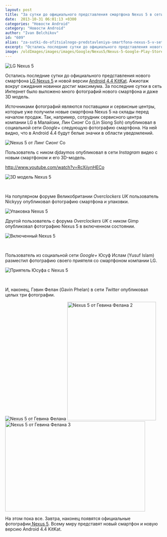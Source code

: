 ```yaml
---
layout: post
title: "За сутки до официального представления смартфона Nexus 5 в сети появилось много фотографий новинки и 3D модель"
date:  2013-10-31 06:01:13 +0300
categories: "Новости Android"
category: "Новости Android"
author: "Ivan Belchikov"
id: "609"
alias: "za-sutki-do-ofitsialnogo-predstavleniya-smartfona-nexus-5-v-seti-poyavilos-mnogo-fotografij-novinki-i-3d-model"
excerpt: "Остались последние сутки до официального представления нового смартфона LG Nexus 5 и новой версии Android 4.4 KitKat. Ажиотаж вокруг ожидания новинки достиг максимума. За последние сутки в сеть Интернет было выложено много фотографий нового смартфона и даже 3D модель."
image: /oldImages/images/images/Google/Nexus5/Nexus-5-Google-Play-Store.jpg
---
```

<img src="/oldImages/images/images/Google/Nexus5/Nexus-5-Google-Play-Store.jpg" alt="LG Nexus 5" />

Остались последние сутки до официального представления нового смартфона <a href="index.php?option=com_content&amp;view=article&amp;id=586&amp;catid=8&amp;Itemid=102">LG Nexus 5</a> и новой версии <a href="index.php?option=com_content&amp;view=article&amp;id=547&amp;catid=8&amp;Itemid=102">Android 4.4 KitKat</a>. Ажиотаж вокруг ожидания новинки достиг максимума. За последние сутки в сеть Интернет было выложено много фотографий нового смартфона и даже 3D модель.


Источниками фотографий являются поставщики и сервисные центры, которые уже получили новые смартфона Nexus 5 на склады перед началом продаж. Так, например, сотрудник сервисного центра компании LG в Малайзии, Лин Сионг Со (Lin Siong Soh) опубликовал в социальной сети <em>Google+</em> следующую фотографию смартфона. На ней видно, что в Android 4.4 будут белые значки в области уведомлений.

<img src="/oldImages/images/images/Google/Nexus5/Leaks/nexus_5_-_1.jpg" alt="Nexus 5 от Линг Сионг Со" />

Пользователь с ником djdaymos опубликовал в сети<em> Instagram</em> видео с новым смартфоном и его 3D-модель.

http://www.youtube.com/watch?v=RcXiiynHECo

<img src="/oldImages/images/images/Google/Nexus5/Leaks/13-1.gif" alt="3D модель Nexus 5" />

 

На популярном форуме Великобритании <em>Overclockers UK</em> пользователь Nickyyy опубликовал фотографию смартфона и упаковки.

<img src="/oldImages/images/images/Google/Nexus5/Leaks/nexus5leak.jpg" alt="Упаковка Nexus 5" />

Другой пользователь с форума <em>Overclockers UK</em> с ником Gimp опубликовал фотографию Nexus 5 в включенном состоянии.

<img src="/oldImages/images/images/Google/Nexus5/Leaks/tj6fety.jpg" alt="Включенный Nexus 5" />

 

Пользователь из социальной сети <em>Google+</em> Юсуф Ислам (Yusuf Islam) разместил фотографию своего приятеля со смартфоном компании LG.

<img src="/oldImages/images/images/Google/Nexus5/Leaks/2013_-_1_0.jpg" alt="Приятель Юсуфа с Nexus 5" />

 

И, наконец, Гэвин Фелан (Gavin Phelan) в сети <em>Twitter</em> опубликовал целых три фотографии.

<img src="/oldImages/images/images/Google/Nexus5/Leaks/bx17cyticaeb1pf.jpg-large-2.jpg" alt="Nexus 5 от Гевина Фелана"  /> <img src="/oldImages/images/images/Google/Nexus5/Leaks/bx17j-wicaa15nw.jpg-large-2.jpg" alt="Nexus 5 от Гевина Фелана 2" width="285" height="380"  /> <img src="/oldImages/images/images/Google/Nexus5/Leaks/bx19x2qiuaaspct.jpg-large.jpg" alt="Nexus 5 от Гевина Фелана 3" width="450" height="289"  />

На этом пока все. Завтра, наконец появятся официальные фотографии<a href="index.php?option=com_content&amp;view=article&amp;id=604&amp;catid=8&amp;Itemid=102"> Nexus 5</a>. Всему миру представят новый смартфон и новую версию Android 4.4 KitKat.

